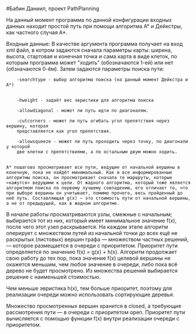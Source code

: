 #Бабин Даниил, проект PathPlanning


На данный момент программа по данной конфигурации входных данных находит простой путь при помощи алгоритма А* и Дейкстры, как частного
случая А*.

Входные данные:
	В качестве аргумента программа получает на вход xml файл, в котром задаются сначала
параметры карты: ширина, высота, стартовая и конечная точка и сама карта в виде клеток, по
которым программа может "ходить" (обозначаются 1-ей) или нет (обзначаются 0-ём). 
	Затем задаются параметры поиска пути:
		
		-searchtype - выбор алгоритма поиска (на данный момент Дейкстра и А*)
		

		-hweight - задаёт вес эвристики для алгоритма поиска
		
		-allowdiagonal - может ли путь идти по диагоналям.
		
		-cutcorners - может ли путь огибать угол препятствия через вершину, которая
		представляется как угол препятствия.

		-allowsqueeze - может ли путь проходить через точку, по диагонали у которой
		две клетки с препятствиями, а по остальным двум можно ходить. 	
    
    
    A* пошагово просматривает все пути, ведущие от начальной вершины в конечную, пока не найдёт минимальный. Как и все информированные алгоритмы поиска, он просматривает сначала те маршруты, которые «кажутся» ведущими к цели. От жадного алгоритма, который тоже является алгоритмом поиска по первому лучшему совпадению, его отличает то, что при выборе вершины он учитывает, помимо прочего, весь пройденный до неё путь. Составляющая g(x) — это стоимость пути от начальной вершины, а не от предыдущей, как в жадном алгоритме.

В начале работы просматриваются узлы, смежные с начальным; выбирается тот из них, который имеет минимальное значение f(x), после чего этот узел раскрывается. На каждом этапе алгоритм оперирует с множеством путей из начальной точки до всех ещё не раскрытых (листовых) вершин графа — множеством частных решений, — которое размещается в очереди с приоритетом. Приоритет пути определяется по значению f(x) = g(x) + h(x). Алгоритм продолжает свою работу до тех пор, пока значение f(x) целевой вершины не окажется меньшим, чем любое значение в очереди, либо пока всё дерево не будет просмотрено. Из множества решений выбирается решение с наименьшей стоимостью.

Чем меньше эвристика h(x), тем больше приоритет, поэтому для реализации очереди можно использовать сортирующие деревья.

Множество просмотренных вершин хранится в closed, а требующие рассмотрения пути — в очереди с приоритетом open. Приоритет пути вычисляется с помощью функции f(x) внутри реализации очереди с приоритетом. 
